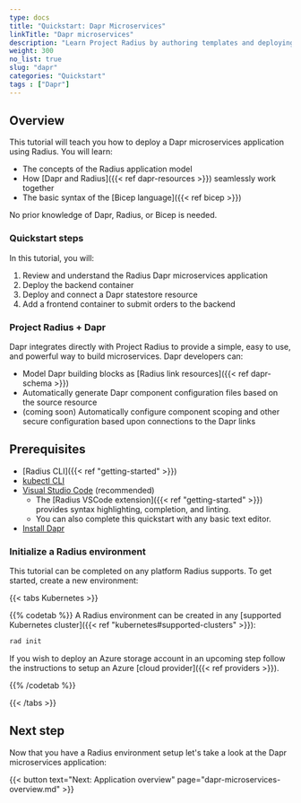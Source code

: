 ```yaml
---
type: docs
title: "Quickstart: Dapr Microservices"
linkTitle: "Dapr microservices"
description: "Learn Project Radius by authoring templates and deploying a Dapr application"
weight: 300
no_list: true
slug: "dapr"
categories: "Quickstart"
tags : ["Dapr"]
---
```


## Overview

This tutorial will teach you how to deploy a Dapr microservices application using Radius. You will learn:  

- The concepts of the Radius application model
- How [Dapr and Radius]({{< ref dapr-resources >}}) seamlessly work together  
- The basic syntax of the [Bicep language]({{< ref bicep >}})

No prior knowledge of Dapr, Radius, or Bicep is needed.

### Quickstart steps

In this tutorial, you will:

1. Review and understand the Radius Dapr microservices application
1. Deploy the backend container
1. Deploy and connect a Dapr statestore resource
1. Add a frontend container to submit orders to the backend

### Project Radius + Dapr

Dapr integrates directly with Project Radius to provide a simple, easy to use, and powerful way to build microservices. Dapr developers can:

- Model Dapr building blocks as [Radius link resources]({{< ref dapr-schema >}})
- Automatically generate Dapr component configuration files based on the source resource
- (coming soon) Automatically configure component scoping and other secure configuration based upon connections to the Dapr links

## Prerequisites

- [Radius CLI]({{< ref "getting-started" >}})
- [kubectl CLI](https://kubernetes.io/docs/tasks/tools/)
- [Visual Studio Code](https://code.visualstudio.com/) (recommended)
  - The [Radius VSCode extension]({{< ref "getting-started" >}}) provides syntax highlighting, completion, and linting.
  - You can also complete this quickstart with any basic text editor.
- [Install Dapr](https://docs.dapr.io/operations/hosting/kubernetes/kubernetes-deploy/) 

### Initialize a Radius environment

This tutorial can be completed on any platform Radius supports. To get started, create a new environment:

{{< tabs Kubernetes >}}

{{% codetab %}}
A Radius environment can be created in any [supported Kubernetes cluster]({{< ref "kubernetes#supported-clusters" >}}):

```sh
rad init
```

If you wish to deploy an Azure storage account in an upcoming step follow the instructions to setup an Azure [cloud provider]({{< ref providers >}}).

{{% /codetab %}}

{{< /tabs >}}

## Next step

Now that you have a Radius environment setup let's take a look at the Dapr microservices application:

{{< button text="Next: Application overview" page="dapr-microservices-overview.md" >}}
